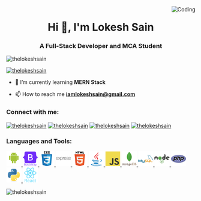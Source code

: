 <img align="right" alt="Coding" src="https://github.com/user-attachments/assets/39c83acf-8eb7-43f1-9ae7-b3ee5a27b509"/>
<h1 align="center">Hi 👋, I'm Lokesh Sain</h1>
<h3 align="center">A Full-Stack Developer and MCA Student</h3>

<p align="left"> <img src="https://komarev.com/ghpvc/?username=thelokeshsain&label=Profile%20views&color=0e75b6&style=flat" alt="thelokeshsain" /> </p>

<p align="left"> <a href="https://twitter.com/thelokeshsain" target="blank"><img src="https://img.shields.io/twitter/follow/thelokeshsain?logo=twitter&style=for-the-badge" alt="thelokeshsain" /></a> </p>

- 🌱 I’m currently learning **MERN Stack**

- 📫 How to reach me **iamlokeshsain@gmail.com**

<h3 align="left">Connect with me:</h3>
<p align="left">
<a href="https://twitter.com/thelokeshsain" target="blank"><img align="center" src="https://raw.githubusercontent.com/rahuldkjain/github-profile-readme-generator/master/src/images/icons/Social/twitter.svg" alt="thelokeshsain" height="30" width="40" /></a>
<a href="https://linkedin.com/in/thelokeshsain" target="blank"><img align="center" src="https://raw.githubusercontent.com/rahuldkjain/github-profile-readme-generator/master/src/images/icons/Social/linked-in-alt.svg" alt="thelokeshsain" height="30" width="40" /></a>
<a href="https://instagram.com/thelokeshsain" target="blank"><img align="center" src="https://raw.githubusercontent.com/rahuldkjain/github-profile-readme-generator/master/src/images/icons/Social/instagram.svg" alt="thelokeshsain" height="30" width="40" /></a>
<a href="https://www.leetcode.com/thelokeshsain" target="blank"><img align="center" src="https://raw.githubusercontent.com/rahuldkjain/github-profile-readme-generator/master/src/images/icons/Social/leet-code.svg" alt="thelokeshsain" height="30" width="40" /></a>
</p>

<h3 align="left">Languages and Tools:</h3>
<p align="left"> <a href="https://developer.android.com" target="_blank" rel="noreferrer"> <img src="https://raw.githubusercontent.com/devicons/devicon/master/icons/android/android-original-wordmark.svg" alt="android" width="40" height="40"/> </a> <a href="https://getbootstrap.com" target="_blank" rel="noreferrer"> <img src="https://raw.githubusercontent.com/devicons/devicon/master/icons/bootstrap/bootstrap-plain-wordmark.svg" alt="bootstrap" width="40" height="40"/> </a> <a href="https://www.w3schools.com/css/" target="_blank" rel="noreferrer"> <img src="https://raw.githubusercontent.com/devicons/devicon/master/icons/css3/css3-original-wordmark.svg" alt="css3" width="40" height="40"/> </a> <a href="https://expressjs.com" target="_blank" rel="noreferrer"> <img src="https://raw.githubusercontent.com/devicons/devicon/master/icons/express/express-original-wordmark.svg" alt="express" width="40" height="40"/> </a> <a href="https://www.w3.org/html/" target="_blank" rel="noreferrer"> <img src="https://raw.githubusercontent.com/devicons/devicon/master/icons/html5/html5-original-wordmark.svg" alt="html5" width="40" height="40"/> </a> <a href="https://www.java.com" target="_blank" rel="noreferrer"> <img src="https://raw.githubusercontent.com/devicons/devicon/master/icons/java/java-original.svg" alt="java" width="40" height="40"/> </a> <a href="https://developer.mozilla.org/en-US/docs/Web/JavaScript" target="_blank" rel="noreferrer"> <img src="https://raw.githubusercontent.com/devicons/devicon/master/icons/javascript/javascript-original.svg" alt="javascript" width="40" height="40"/> </a> <a href="https://www.mongodb.com/" target="_blank" rel="noreferrer"> <img src="https://raw.githubusercontent.com/devicons/devicon/master/icons/mongodb/mongodb-original-wordmark.svg" alt="mongodb" width="40" height="40"/> </a> <a href="https://www.mysql.com/" target="_blank" rel="noreferrer"> <img src="https://raw.githubusercontent.com/devicons/devicon/master/icons/mysql/mysql-original-wordmark.svg" alt="mysql" width="40" height="40"/> </a> <a href="https://nodejs.org" target="_blank" rel="noreferrer"> <img src="https://raw.githubusercontent.com/devicons/devicon/master/icons/nodejs/nodejs-original-wordmark.svg" alt="nodejs" width="40" height="40"/> </a> <a href="https://www.php.net" target="_blank" rel="noreferrer"> <img src="https://raw.githubusercontent.com/devicons/devicon/master/icons/php/php-original.svg" alt="php" width="40" height="40"/> </a> <a href="https://www.python.org" target="_blank" rel="noreferrer"> <img src="https://raw.githubusercontent.com/devicons/devicon/master/icons/python/python-original.svg" alt="python" width="40" height="40"/> </a> <a href="https://reactjs.org/" target="_blank" rel="noreferrer"> <img src="https://raw.githubusercontent.com/devicons/devicon/master/icons/react/react-original-wordmark.svg" alt="react" width="40" height="40"/> </a> </p>

<p><img align="left" src="https://github-readme-stats.vercel.app/api/top-langs?username=thelokeshsain&show_icons=true&locale=en&layout=compact" alt="thelokeshsain" /></p>

<!--<p>&nbsp;<img align="center" src="https://github-readme-stats.vercel.app/api?username=thelokeshsain&show_icons=true&locale=en" alt="thelokeshsain" /></p>>
